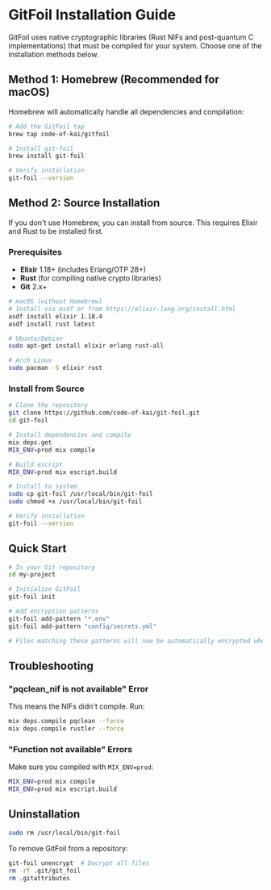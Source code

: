 # GitFoil Installation Guide

GitFoil uses native cryptographic libraries (Rust NIFs and post-quantum C implementations) that must be compiled for your system. Choose one of the installation methods below.

## Method 1: Homebrew (Recommended for macOS)

Homebrew will automatically handle all dependencies and compilation:

```bash
# Add the GitFoil tap
brew tap code-of-kai/gitfoil

# Install git-foil
brew install git-foil

# Verify installation
git-foil --version
```

## Method 2: Source Installation

If you don't use Homebrew, you can install from source. This requires Elixir and Rust to be installed first.

### Prerequisites

- **Elixir** 1.18+ (includes Erlang/OTP 28+)
- **Rust** (for compiling native crypto libraries)
- **Git** 2.x+

```bash
# macOS (without Homebrew)
# Install via asdf or from https://elixir-lang.org/install.html
asdf install elixir 1.18.4
asdf install rust latest

# Ubuntu/Debian
sudo apt-get install elixir erlang rust-all

# Arch Linux
sudo pacman -S elixir rust
```

### Install from Source

```bash
# Clone the repository
git clone https://github.com/code-of-kai/git-foil.git
cd git-foil

# Install dependencies and compile
mix deps.get
MIX_ENV=prod mix compile

# Build escript
MIX_ENV=prod mix escript.build

# Install to system
sudo cp git-foil /usr/local/bin/git-foil
sudo chmod +x /usr/local/bin/git-foil

# Verify installation
git-foil --version
```

## Quick Start

```bash
# In your Git repository
cd my-project

# Initialize GitFoil
git-foil init

# Add encryption patterns
git-foil add-pattern "*.env"
git-foil add-pattern "config/secrets.yml"

# Files matching these patterns will now be automatically encrypted when committed
```

## Troubleshooting

### "pqclean_nif is not available" Error

This means the NIFs didn't compile. Run:

```bash
mix deps.compile pqclean --force
mix deps.compile rustler --force
```

### "Function not available" Errors

Make sure you compiled with `MIX_ENV=prod`:

```bash
MIX_ENV=prod mix compile
MIX_ENV=prod mix escript.build
```

## Uninstallation

```bash
sudo rm /usr/local/bin/git-foil
```

To remove GitFoil from a repository:

```bash
git-foil unencrypt  # Decrypt all files
rm -rf .git/git_foil
rm .gitattributes
```
